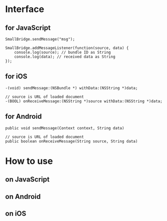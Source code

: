 # Interface

## for JavaScript
    SmallBridge.sendMessage("msg");

    SmallBridge.addMessageListener(function(source, data) {
        console.log(source); // bundle ID as String
        console.log(data); // received data as String
    });

## for iOS
    -(void) sendMessage:(NSBundle *) withData:(NSString *)data;

    // source is URL of loaded document
    -(BOOL) onReceiveMessage:(NSString *)source withData:(NSString *)data;

## for Android
    public void sendMessage(Context context, String data)

    // source is URL of loaded document
    public boolean onReceiveMessage(String source, String data)

# How to use

## on JavaScript

## on Android

## on iOS
